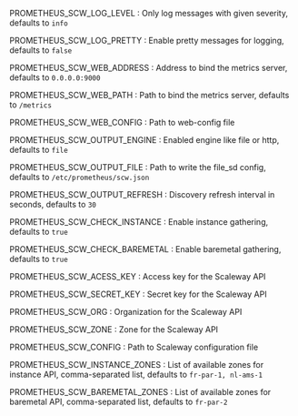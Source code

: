 PROMETHEUS_SCW_LOG_LEVEL
: Only log messages with given severity, defaults to `info`

PROMETHEUS_SCW_LOG_PRETTY
: Enable pretty messages for logging, defaults to `false`

PROMETHEUS_SCW_WEB_ADDRESS
: Address to bind the metrics server, defaults to `0.0.0.0:9000`

PROMETHEUS_SCW_WEB_PATH
: Path to bind the metrics server, defaults to `/metrics`

PROMETHEUS_SCW_WEB_CONFIG
: Path to web-config file

PROMETHEUS_SCW_OUTPUT_ENGINE
: Enabled engine like file or http, defaults to `file`

PROMETHEUS_SCW_OUTPUT_FILE
: Path to write the file_sd config, defaults to `/etc/prometheus/scw.json`

PROMETHEUS_SCW_OUTPUT_REFRESH
: Discovery refresh interval in seconds, defaults to `30`

PROMETHEUS_SCW_CHECK_INSTANCE
: Enable instance gathering, defaults to `true`

PROMETHEUS_SCW_CHECK_BAREMETAL
: Enable baremetal gathering, defaults to `true`

PROMETHEUS_SCW_ACESS_KEY
: Access key for the Scaleway API

PROMETHEUS_SCW_SECRET_KEY
: Secret key for the Scaleway API

PROMETHEUS_SCW_ORG
: Organization for the Scaleway API

PROMETHEUS_SCW_ZONE
: Zone for the Scaleway API

PROMETHEUS_SCW_CONFIG
: Path to Scaleway configuration file

PROMETHEUS_SCW_INSTANCE_ZONES
: List of available zones for instance API, comma-separated list, defaults to `fr-par-1, nl-ams-1`

PROMETHEUS_SCW_BAREMETAL_ZONES
: List of available zones for baremetal API, comma-separated list, defaults to `fr-par-2`
